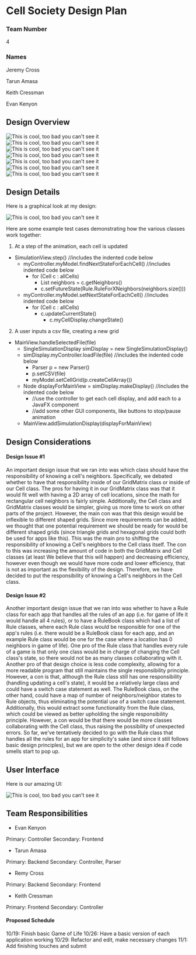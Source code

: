 # Cell Society Design Plan
### Team Number
4
### Names
Jeremy Cross

Tarun Amasa

Keith Cressman

Evan Kenyon

## Design Overview
![This is cool, too bad you can't see it](images/CRC1.png)
![This is cool, too bad you can't see it](images/CRC2.png)
![This is cool, too bad you can't see it](images/CRC3.png)
![This is cool, too bad you can't see it](images/CRC4.png)
![This is cool, too bad you can't see it](images/CRC5.png)
![This is cool, too bad you can't see it](images/CRC6.png)
![This is cool, too bad you can't see it](images/CRC7.png)


## Design Details

Here is a graphical look at my design:

![This is cool, too bad you can't see it](images/DesignSpecifications.jpeg)

Here are some example test cases demonstrating how the various classes work together:
1. At a step of the animation, each cell is updated
  * SimulationView.step() //includes the indented code below
    * myController.myModel.findNextStateForEachCell() //includes indented code below
      * for (Cell c : allCells)
        * List<Cell> neighbors = c.getNeighbors()
        * c.setFutureState(Rule.RuleForXNeighbors(neighbors.size()))
    * myController.myModel.setNextStateForEachCell() //includes indented code below
      * for (Cell c : allCells)
        * c.updateCurrentState()
          * c.myCellDisplay.changeState()

2. A user inputs a csv file, creating a new grid
  * MainView.handleSelectedFile(file)
    * SingleSimulationDisplay simDisplay = new SingleSimulationDisplay()
    * simDisplay.myController.loadFile(file) //includes the indented code below
      * Parser p = new Parser()
      * p.setCSV(file)
      * myModel.setCellGrid(p.createCellArray())
    * Node displayForMainView = simDisplay.makeDisplay() //includes the indented code below
      * //use the controller to get each cell display, and add each to a JavaFX component
      * //add some other GUI components, like buttons to stop/pause animation
    * MainView.addSimulationDisplay(displayForMainView)


## Design Considerations

#### Design Issue #1

An important design issue that we ran into was which class should have the responsibility of knowing a
cell's neighbors. Specifically, we debated whether to have that responsibility inside of
our GridMatrix class or inside of our Cell class. The pros for having it in our GridMatrix class
was that it would fit well with having a 2D array of cell locations, since the math for rectangular
cell neighbors is fairly simple. Additionally, the Cell class and GridMatrix classes would be 
simpler, giving us more time to work on other parts of the project. However, the main con was that
this design would be inflexible to different shaped grids. Since more requirements can be added,
we thought that one potential requirement we should be ready for would be different shaped grids
(since triangle grids and hexagonal grids could both be used for apps like this). This was the main 
pro to shifting the responsibility of knowing a Cell's neighbors to the Cell class itself. The con
to this was increasing the amount of code in both the GridMatrix and Cell classes (at least We 
believe that this will happen) and decreasing efficiency, however even though we would have more
code and lower efficiency, that is not as important as the flexibility of the design. Therefore,
we have decided to put the responsibility of knowing a Cell's neighbors in the Cell class.


#### Design Issue #2

Another important design issue that we ran into was whether to have a Rule class for each app that
handles all the rules of an app (i.e. for game of life it would handle all 4 rules), or to have
a RuleBook class which had a list of Rule classes, where each Rule class would be responsible for
one of the app's rules (i.e. there would be a RuleBook class for each app, and an example Rule
class would be one for the case where a location has 0 neighbors in game of life). One pro of the
Rule class that handles every rule of a game is that only one class would be in charge of changing
the Cell class's state, so there would not be as many classes collaborating with it. Another pro of
that design choice is less code complexity, allowing for a more readable program that still
maintains the single responsibility principle. However, a con is that, although the Rule class
still has one responsibility (handling updating a cell's state), it would be a relatively large 
class and could have a switch case statement as well. The RuleBook class, on the other hand,
could have a map of number of neighbors/neighbor states to Rule objects, thus eliminating the 
potential use of a switch case statement. Additionally, this would extract some functionality
from the Rule class, which could be viewed as better upholding the single responsibility principle.
However, a con would be that there would be more classes collaborating with the Cell class, thus
raising the possibility of unexpected errors. So far, we've tentatively decided to go with the
Rule class that handles all the rules for an app for simplicity's sake (and since it still follows
basic design principles), but we are open to the other design idea if code smells start to pop up.


## User Interface

Here is our amazing UI:

![This is cool, too bad you can't see it](images/UI.jpeg "An alternate design")



## Team Responsibilities

 * Evan Kenyon

Primary: Controller
Secondary: Frontend

 * Tarun Amasa
 
Primary: Backend
Secondary: Controller, Parser

 * Remy Cross

Primary: Backend
Secondary: Frontend

 * Keith Cressman

Primary: Frontend
Secondary: Controller


#### Proposed Schedule
10/19: Finish basic Game of Life
10/26: Have a basic version of each application working
10/29: Refactor and edit, make necessary changes
11/1: Add finishing touches and submit